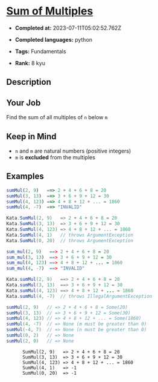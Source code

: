 # [Sum of Multiples](https://www.codewars.com/kata/57241e0f440cd279b5000829)

- **Completed at:** 2023-07-11T05:02:52.762Z

- **Completed languages:** python

- **Tags:** Fundamentals

- **Rank:** 8 kyu

## Description

## Your Job

  Find the sum of all multiples of `n` below `m` 
  
  
## Keep in Mind

  * `n` and `m` are natural numbers (positive integers)
  * `m` is **excluded** from the multiples
  
  
## Examples

```javascript
sumMul(2, 9)   ==> 2 + 4 + 6 + 8 = 20
sumMul(3, 13)  ==> 3 + 6 + 9 + 12 = 30
sumMul(4, 123) ==> 4 + 8 + 12 + ... = 1860
sumMul(4, -7)  ==> "INVALID"
```
```csharp
Kata.SumMul(2, 9)   => 2 + 4 + 6 + 8 = 20
Kata.SumMul(3, 13)  => 3 + 6 + 9 + 12 = 30
Kata.SumMul(4, 123) => 4 + 8 + 12 + ... = 1860
Kata.SumMul(4, 1)   // throws ArgumentException
Kata.SumMul(0, 20)  // throws ArgumentException
```
```r
sum_mul(2, 9)   ==> 2 + 4 + 6 + 8 = 20
sum_mul(3, 13)  ==> 3 + 6 + 9 + 12 = 30
sum_mul(4, 123) ==> 4 + 8 + 12 + ... = 1860
sum_mul(4, -7)  ==> "INVALID"
```
```java
Kata.sumMul(2, 9)   ==> 2 + 4 + 6 + 8 = 20
Kata.sumMul(3, 13)  ==> 3 + 6 + 9 + 12 = 30
Kata.sumMul(4, 123) ==> 4 + 8 + 12 + ... = 1860
Kata.sumMul(4, -7)  // throws IllegalArgumentException
```
```scala
sumMul(2, 9)   // => 2 + 4 + 6 + 8 = Some(20)
sumMul(3, 13)  // => 3 + 6 + 9 + 12 = Some(30)
sumMul(4, 123) // => 4 + 8 + 12 + ... = Some(1860)
sumMul(4, -7)  // => None (m must be greater than 0)
sumMul(-4, 7)  // => None (n must be greater than 0)
sumMul(0, 2)   // => None
sumMul(2, 0)   // => None
```
```cobol
      SumMul(2, 9)   => 2 + 4 + 6 + 8 = 20
      SumMul(3, 13)  => 3 + 6 + 9 + 12 = 30
      SumMul(4, 123) => 4 + 8 + 12 + ... = 1860
      SumMul(4, 1)   => -1
      SumMul(0, 20)  => -1
```
